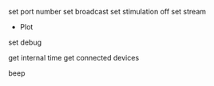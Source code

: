 

set port number
set broadcast
set stimulation off
set stream
- Plot

set debug

get internal time
get connected devices


beep